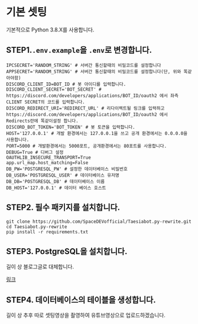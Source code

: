 # 기본 셋팅

기본적으로 Python 3.8.X를 사용합니다.

## **STEP1**.`.env.example`을 `.env`로 변경합니다.
```dotenv
IPCSECRET='RANDOM_STRING' # 서버간 통신할때의 비밀코드를 설정합니다
APPSECRET='RANDOM_STRING' # 서버간 통신할때의 비밀코드를 설정합니다(단, 위와 똑같아야함)
DISCORD_CLIENT_ID=BOT_ID # 봇 아이디를 입력합니다.
DISCORD_CLIENT_SECRET='BOT_SECRET' # https://discord.com/developers/applications/BOT_ID/oauth2 에서 좌측 CLIENT SECRET의 코드를 입력합니다.
DISCORD_REDIRECT_URI='REDIRECT_URL' # 리다이렉트될 링크를 입력하고 https://discord.com/developers/applications/BOT_ID/oauth2 에서 Redirects란에 똑같이설정 합니다.
DISCORD_BOT_TOKEN='BOT_TOKEN' # 봇 토큰을 입력합니다.
HOST='127.0.0.1' # 개발 환경에서는 127.0.0.1을 쓰고 공개 환경에서는 0.0.0.0을 사용합니다.
PORT=5000 # 개발환경에서는 5000포트, 공개환경에서는 80포트를 사용합니다.
DEBUG=True # 디버그 설정
OAUTHLIB_INSECURE_TRANSPORT=True
app.url_map.host_matching=False
DB_PW='POSTGRESQL_PW' # 설정한 데이터베이스 비밀번호
DB_USER='POSTGRESQL_USER' # 데이터베이스 유저명
DB_DB='POSTGRESQL_DB' # 데이터베이스 이름
DB_HOST='127.0.0.1' # 데이터 베이스 호스트
```

## **STEP2**. 필수 패키지를 설치합니다.
```commandline
git clone https://github.com/SpaceDEVofficial/Taesiabot.py-rewrite.git
cd Taesiabot.py-rewrite
pip install -r requirements.txt
```


## **STEP3**. PostgreSQL을 설치합니다.
길이 상 블로그글로 대체합니다.

[링크](https://junlab.tistory.com/177)

## **STEP4**. 데이터베이스의 테이블을 생성합니다.
길이 상 추후 따로 셋팅영상을 촬영하여 유튜브영상으로 업로드하겠습니다.